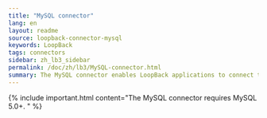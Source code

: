 ```yaml
---
title: "MySQL connector"
lang: en
layout: readme
source: loopback-connector-mysql
keywords: LoopBack
tags: connectors
sidebar: zh_lb3_sidebar
permalink: /doc/zh/lb3/MySQL-connector.html
summary: The MySQL connector enables LoopBack applications to connect to MySQL  data sources.
---
```

{% include important.html content="The MySQL connector requires MySQL 5.0+.
" %}
